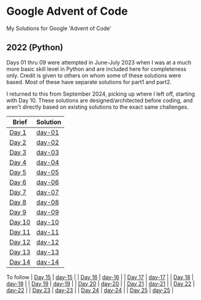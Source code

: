 # Google Advent of Code

My Solutions for Google 'Advent of Code'

## 2022 (Python)

Days 01 thru 09 were attempted in June-July 2023 when I was at a much more basic skill level in Python and are included here for completeness only. Credit is given to others on whom some of these solutions were based. Most of these have separate solutions for part1 and part2.

I returned to this from September 2024, picking up where I left off, starting with Day 10. These solutions are designed/architected before coding, and aren't directly based on existing solutions to the exact same challenges. 

| Brief | Solution | 
| ----- | --------- |
| [Day 1](https://adventofcode.com/2022/day/1)   | [day-01](./2022/day-01) |
| [Day 2](https://adventofcode.com/2022/day/2)   | [day-02](./2022/day-02) | 
| [Day 3](https://adventofcode.com/2022/day/3)   | [day-03](./2022/day-03) | 
| [Day 4](https://adventofcode.com/2022/day/4)   | [day-04](./2022/day-04) | 
| [Day 5](https://adventofcode.com/2022/day/5)   | [day-05](./2022/day-05) | 
| [Day 6](https://adventofcode.com/2022/day/6)   | [day-06](./2022/day-06) | 
| [Day 7](https://adventofcode.com/2022/day/7)   | [day-07](./2022/day-07) | 
| [Day 8](https://adventofcode.com/2022/day/8)   | [day-08](./2022/day-08) | 
| [Day 9](https://adventofcode.com/2022/day/9)   | [day-09](./2022/day-09) | 
| [Day 10](https://adventofcode.com/2022/day/10) | [day-10](./2022/day-10) |
| [Day 11](https://adventofcode.com/2022/day/11) | [day-11](./2022/day-11) |
| [Day 12](https://adventofcode.com/2022/day/12) | [day-12](./2022/day-12) |
| [Day 13](https://adventofcode.com/2022/day/13) | [day-13](./2022/day-13) |
| [Day 14](https://adventofcode.com/2022/day/14) | [day-14](./2022/day-14) |

To follow
| [Day 15](https://adventofcode.com/2022/day/15) | [day-15](./2022/day-15) |
| [Day 16](https://adventofcode.com/2022/day/16) | [day-16](./2022/day-16) |
| [Day 17](https://adventofcode.com/2022/day/17) | [day-17](./2022/day-17) |
| [Day 18](https://adventofcode.com/2022/day/18) | [day-18](./2022/day-18) |
| [Day 19](https://adventofcode.com/2022/day/19) | [day-19](./2022/day-19) |
| [Day 20](https://adventofcode.com/2022/day/20) | [day-20](./2022/day-20) |
| [Day 21](https://adventofcode.com/2022/day/21) | [day-21](./2022/day-21) |
| [Day 22](https://adventofcode.com/2022/day/22) | [day-22](./2022/day-22) |
| [Day 23](https://adventofcode.com/2022/day/23) | [day-23](./2022/day-23) |
| [Day 24](https://adventofcode.com/2022/day/24) | [day-24](./2022/day-24) |
| [Day 25](https://adventofcode.com/2022/day/25) | [day-25](./2022/day-25) |
